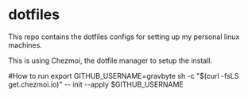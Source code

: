  # dotfiles
This repo contains the dotfiles configs for setting up  my personal linux machines.

This is using Chezmoi, the dotfile manager to setup the install.

#How to run
export GITHUB_USERNAME=gravbyte
sh -c "$(curl -fsLS get.chezmoi.io)" -- init --apply $GITHUB_USERNAME
